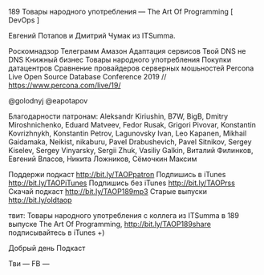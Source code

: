 189 Товары народного употребления — The Art Of Programming [ DevOps ]

Евгений Потапов и Дмитрий Чумак из ITSumma.

Роскомнадзор Телеграмм Амазон
Адаптация сервисов
Твой DNS не DNS
Книжный бизнес
Товары народного употребления
Покупки датацентров
Сравнение провайдеров серверных мошьностей 
Percona Live Open Source Database Conference 2019 // https://www.percona.com/live/19/

@golodnyj
@eapotapov 

Благодарности патронам:
Aleksandr Kiriushin, B7W, BigB, Dmitry Miroshnichenko, Eduard Matveev, Fedor Rusak, Grigori Pivovar, Konstantin Kovrizhnykh, Konstantin Petrov, Lagunovsky Ivan, Leo Kapanen, Mikhail Gaidamaka, Neikist, nikaburu, Pavel Drabushevich, Pavel Sitnikov, Sergey Kiselev, Sergey Vinyarsky, Sergii Zhuk, Vasiliy Galkin, Виталий Филинков, Евгений Власов, Никита Ложников, Сёмочкин Максим

Поддержи подкаст http://bit.ly/TAOPpatron
Подпишись в iTunes http://bit.ly/TAOPiTunes
Подпишись без iTunes http://bit.ly/TAOPrss
Скачай подкаст http://bit.ly/TAOP189mp3
Старые выпуски http://bit.ly/oldtaop

твит: 
Товары народного употребления с коллега из ITSumma в 189 выпуске The Art Of Programming,  http://bit.ly/TAOP189share подписывайтесь в iTunes +)  




Добрый день
Подкаст

Тви — 
FB — 